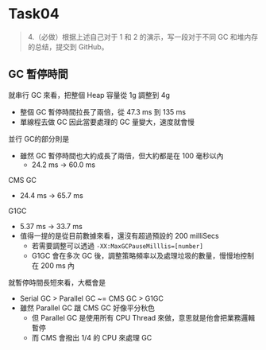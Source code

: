 # Task04
> 4.（必做）根据上述自己对于 1 和 2 的演示，写一段对于不同 GC 和堆内存的总结，提交到 GitHub。

## GC 暫停時間
就串行 GC 來看，把整個 Heap 容量從 1g 調整到 4g
- 整個 GC 暫停時間拉長了兩倍，從 47.3 ms 到 135 ms
- 單線程去做 GC 因此當要處理的 GC 量變大，速度就會慢

並行 GC的部分則是
- 雖然 GC 暫停時間也大約成長了兩倍，但大約都是在 100 毫秒以內
    - 24.2 ms -> 60.0 ms
    
CMS GC
- 24.4 ms -> 65.7 ms

G1GC
- 5.37 ms -> 33.7 ms
- 值得一提的是從目前數據來看，還沒有超過預設的 200 milliSecs
  - 若需要調整可以透過 `-XX:MaxGCPauseMilllis=[number]`
  - G1GC 會在多次 GC 後，調整策略頻率以及處理垃圾的數量，慢慢地控制在 200 ms 內

就暫停時間長短來看，大概會是
- Serial GC > Parallel GC ~= CMS GC > G1GC
- 雖然 Parallel GC 跟 CMS GC 好像平分秋色
  - 但 Parallel GC 是使用所有 CPU Thread 來做，意思就是他會把業務邏輯暫停
  - 而 CMS 會撥出 1/4 的 CPU 來處理 GC
